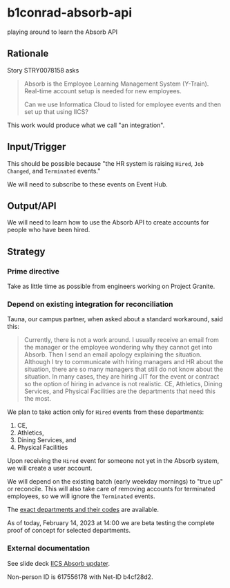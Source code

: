 # b1conrad-absorb-api
playing around to learn the Absorb API

## Rationale

Story STRY0078158 asks
>Absorb is the Employee Learning Management System  (Y-Train).  Real-time account setup is needed for new employees.
>
>Can we use Informatica Cloud to listed for employee events and then set up that using IICS?

This work would produce what we call "an integration".

## Input/Trigger

This should be possible because "the HR system is raising `Hired`, `Job Changed`, and `Terminated` events."

We will need to subscribe to these events on Event Hub.

## Output/API

We will need to learn how to use the Absorb API to create accounts for people who have been hired.

## Strategy

### Prime directive
Take as little time as possible from engineers working on Project Granite.

### Depend on existing integration for reconciliation

Tauna, our campus partner, when asked about a standard workaround, said this:

>Currently, there is not a work around. I usually receive an email from the manager or the employee wondering why they cannot get into Absorb. Then I send an email apology explaining the situation. Although I try to communicate with hiring managers and HR about the situation, there are so many managers that still do not know about the situation. In many cases, they are hiring JIT for the event or contract so the option of hiring in advance is not realistic. CE, Athletics, Dining Services, and Physical Facilities are the departments that need this the most.

We plan to take action only for `Hired` events from these departments:
1. CE, 
1. Athletics, 
1. Dining Services, and 
1. Physical Facilities

Upon receiving the `Hired` event for someone not yet in the Absorb system, we will create a user account.

We will depend on the existing batch (early weekday mornings) to "true up" or reconcile.
This will also take care of removing accounts for terminated employees, so we will ignore the `Terminated` events.

The [exact departments and their codes](https://docs.google.com/spreadsheets/d/1uL1bRX6fhDyX1_V8XuHj9cme11fArdkgnIg_h9YH--Y/edit?usp=sharing)
are available.

As of today, February 14, 2023 at 14:00 we are beta testing the complete proof of concept for selected departments.

### External documentation

See slide deck [IICS Absorb updater](https://docs.google.com/presentation/d/1lcHs1FLFqN0vCFG_eXpFHKJ-VFlvLoAyx5CT4ph1mWM/edit?usp=sharing).

Non-person ID is 617556178 with Net-ID b4cf28d2.
